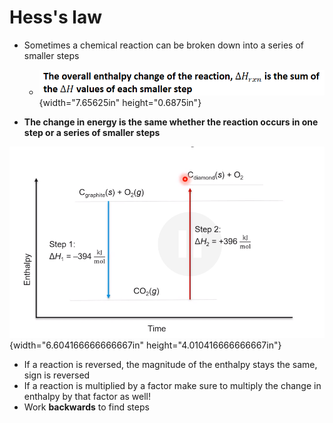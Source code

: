 # Hess's law
-   Sometimes a chemical reaction can be broken down into a series of smaller steps

    -   ![](../media/Unit-6-Hess's-law-image1.png){width="7.65625in" height="0.6875in"}
-   **The change in energy is the same whether the reaction occurs in one step or a series of smaller steps**

![graphite(S) + 02(g) Step 1: , = -394±2 mol C02') Time OCdiamondS) + 02 step 2: +396 mol ](../media/Unit-6-Hess's-law-image2.png){width="6.604166666666667in" height="4.010416666666667in"}
-   If a reaction is reversed, the magnitude of the enthalpy stays the same, sign is reversed
-   If a reaction is multiplied by a factor make sure to multiply the change in enthalpy by that factor as well!
-   Work **backwards** to find steps


